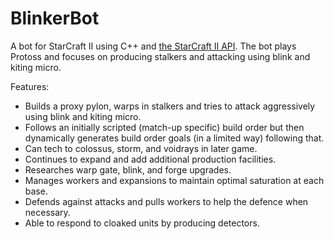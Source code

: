 # BlinkerBot
A bot for StarCraft II using C++ and [the StarCraft II API](https://github.com/Blizzard/s2client-api). The bot plays Protoss and focuses on producing stalkers and attacking using blink and kiting micro.

Features:
- Builds a proxy pylon, warps in stalkers and tries to attack aggressively using blink and kiting micro.
- Follows an initially scripted (match-up specific) build order but then dynamically generates build order goals (in a limited way) following that.
- Can tech to colossus, storm, and voidrays in later game.
- Continues to expand and add additional production facilities.
- Researches warp gate, blink, and forge upgrades.
- Manages workers and expansions to maintain optimal saturation at each base.
- Defends against attacks and pulls workers to help the defence when necessary.
- Able to respond to cloaked units by producing detectors.